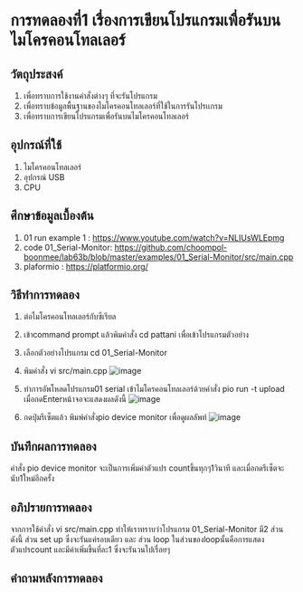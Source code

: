 # การทดลองที่1 เรื่องการเขียนโปรแกรมเพื่อรันบนไมโครคอนโทลเลอร์
## วัตถุประสงค์
1. เพื่อทราบการใช้งานคำสั่งต่างๆ ที่จะรันโปรแกรม
2. เพื่อทราบข้อมูลพื้นฐานของไมโครคอนโทลเลอร์ที่ใช้ในการรันโปรเเกรม
3. เพื่อทราบการเขียนโปรแกรมเพื่อรันบนไมโครคอนโทลเลอร์
## อุปกรณ์ที่ใช้
1. ไมโครคอนโทลเลอร์
2. อุปกรณ์ USB
3. CPU
## ศึกษาข้อมูลเบื้องต้น
1. 01 run example 1 : https://www.youtube.com/watch?v=NLIUsWLEpmg
2. code 01_Serial-Monitor: https://github.com/choompol-boonmee/lab63b/blob/master/examples/01_Serial-Monitor/src/main.cpp
3. plaformio : https://platformio.org/
## วิธีทำการทดลอง
1. ต่อไมโครคอนโทลเลอร์กับซีเรียล
2. เข้าcommand prompt แล้วพิมคำสั่ง cd pattani เพื่อเข้าโปรแกรมตัวอย่าง 
3. เลือกตัวอย่างโปรแกรม cd 01_Serial-Monitor 
4. พิมคำสั่ง vi src/main.cpp 
![image](https://user-images.githubusercontent.com/80883602/112285674-260c9b00-8cbd-11eb-9878-5c38f94982d6.png)

5. ทำการอัพโหลดโปรแกรม01 serial เข้าไมโครคอนโทลเลอร์ด้วยคำสั่ง pio run -t upload เมื่อกดEnterหน้าจอจะแสดงผลดังนี้
![image](https://user-images.githubusercontent.com/80883602/112288245-ba77fd00-8cbf-11eb-820d-8874b030f167.png)

6. กดปุ่มรีเซ็ตแล้ว พิมพ์คำสั่งpio device monitor เพื่อดูผลลัพท์
![image](https://user-images.githubusercontent.com/80883602/112288793-4853e800-8cc0-11eb-9484-61c8961a1d45.png)

## บันทึกผลการทดลอง
คำสั่ง pio device monitor จะเป็นการเพิ่มค่าตัวแปร countขึ้นทุกๆ1วินาที และเมื่อกดรีเซ็ตจะนับ1ใหม่อีกครั้ง
## อภิปรายการทดลอง
จากการใช้คำสั่ง vi src/main.cpp ทำให้เราทราบว่าโปรแกรม 01_Serial-Monitor มี2 ส่วน ดังนี้
ส่วน set up ซึ่งจะรันแค่รอบเดียว และ ส่วน loop ในส่วนของloopนั้นคือการแสดง ตัวแปรcount และมีค่าเพิ่มขึ้นที่ละ1 ซึ่งจะรันวนไปเรื่อยๆ
## คำถามหลังการทดลอง
